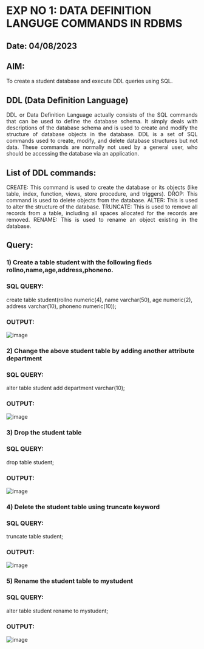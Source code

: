 # EXP NO 1: DATA DEFINITION LANGUGE COMMANDS IN RDBMS

## Date: 04/08/2023

## AIM:
To create a student database and execute DDL queries using SQL.


## DDL (Data Definition Language)
<div align="justify">
DDL or Data Definition Language actually consists of the SQL commands that can be used to define the database schema. It simply deals with descriptions of the database schema and is used to create and modify the structure of database objects in the database. DDL is a set of SQL commands used to create, modify, and delete database structures but not data. These commands are normally not used by a general user, who should be accessing the database via an application.
</div>
 
## List of DDL commands: 
<div align="justify">
CREATE: This command is used to create the database or its objects (like table, index, function, views, store procedure, and triggers).
DROP: This command is used to delete objects from the database.
ALTER: This is used to alter the structure of the database.
TRUNCATE: This is used to remove all records from a table, including all spaces allocated for the records are removed.
RENAME: This is used to rename an object existing in the database.
</div>

## Query:
### 1) Create a table student with the following fieds rollno,name,age,address,phoneno.

### SQL QUERY: 

create table student(rollno numeric(4), name varchar(50), age numeric(2), address varchar(10), phoneno numeric(10));
### OUTPUT:

![image](https://github.com/MohammedFaizal05/G2_DBMS/assets/120553195/3e92119f-f74a-4f48-a5cd-eb993a82ea4d)

### 2) Change the above student table by adding another attribute department

### SQL QUERY: 
alter table student add department varchar(10);

### OUTPUT:

![image](https://github.com/MohammedFaizal05/G2_DBMS/assets/120553195/495b0491-32a8-4dd9-8c51-a301ae6ae12a)

### 3) Drop the student table
 
### SQL QUERY: 
drop table student;

### OUTPUT:
![image](https://github.com/MohammedFaizal05/G2_DBMS/assets/120553195/1099395f-0bf9-4911-9493-ffb81f430e75)


### 4) Delete the student table using truncate keyword

### SQL QUERY: 
truncate table student;

### OUTPUT:

![image](https://github.com/MohammedFaizal05/G2_DBMS/assets/120553195/ceeb7ea7-a34c-4fe6-a556-b0d9cc7089b5)


### 5) Rename the student table to mystudent

### SQL QUERY: 
alter table student rename to mystudent;

### OUTPUT:
![image](https://github.com/MohammedFaizal05/G2_DBMS/assets/120553195/be68f897-b6ec-45f6-915f-067e69bd5a29)
